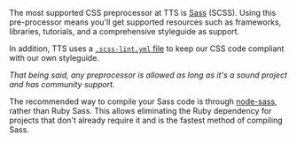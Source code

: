 The most supported CSS preprocessor at TTS is [Sass](http://sass-lang.com/)
(SCSS). Using this pre-processor means you'll get supported resources such as
frameworks, libraries, tutorials, and a comprehensive styleguide as support.

In addition, TTS uses a [`.scss-lint.yml`
file](https://raw.githubusercontent.com/18F/frontend/18f-pages-staging/.scss-lint.yml)
to keep our CSS code compliant with our own styleguide.

_That being said, any preprocessor is allowed as long as it's a sound project
and has community support._

The recommended way to compile your Sass code is through
[node-sass](https://www.npmjs.com/package/node-sass), rather than Ruby Sass.
This allows eliminating the Ruby dependency for projects that don't already
require it and is the fastest method of compiling Sass.
